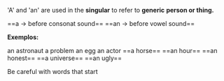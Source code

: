 
'A' and 'an' are used in the **singular** to refer to **generic** **person or thing.**


==a -> before consonat sound==
==an -> before vowel sound==

**Exemplos:**

an astronaut
a problem
an egg
an actor
==a horse==
==an hour== 
==an honest==
==a universe==
==an ugly==

Be careful with words that start
